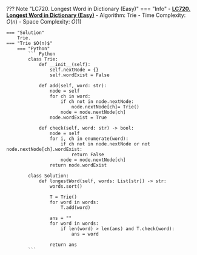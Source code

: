 ??? Note "LC720. Longest Word in Dictionary (Easy)"
    === "Info"
        - **<a href="https://leetcode-cn.com/problems/longest-word-in-dictionary/" target="_blank">LC720. Longest Word in Dictionary (Easy)</a>**
        - Algorithm: Trie
        - Time Complexity: $O(n)$
        - Space Complexity: $O(1)$

    === "Solution"
        Trie. 
    === "Trie $O(n)$"
        === "Python"
            ``` Python
            class Trie:
                def __init__(self):
                    self.nextNode = {}
                    self.wordExist = False

                def add(self, word: str):
                    node = self
                    for ch in word:
                        if ch not in node.nextNode:
                            node.nextNode[ch]= Trie()
                        node = node.nextNode[ch]
                    node.wordExist = True

                def check(self, word: str) -> bool:
                    node = self
                    for i, ch in enumerate(word):
                        if ch not in node.nextNode or not node.nextNode[ch].wordExist:
                            return False
                        node = node.nextNode[ch]
                    return node.wordExist
                        
            class Solution:
                def longestWord(self, words: List[str]) -> str:
                    words.sort()

                    T = Trie()
                    for word in words:
                        T.add(word)        

                    ans = ""
                    for word in words:
                        if len(word) > len(ans) and T.check(word):
                            ans = word

                    return ans
            ```